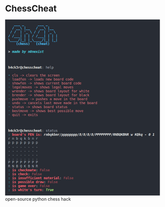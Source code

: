 # ChessCheat
![alt-text](https://github.com/n0nexist/ChessCheat/blob/main/screenshot.png?raw=true)
open-source python chess hack
